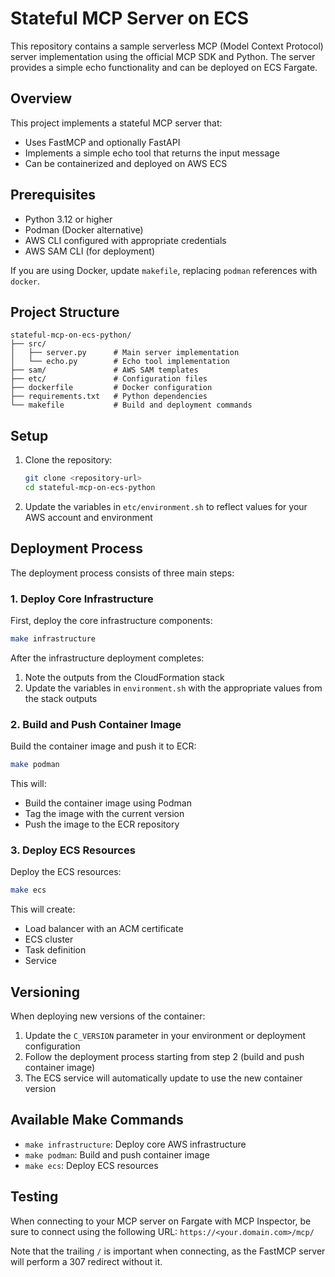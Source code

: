 # Stateful MCP Server on ECS

This repository contains a sample serverless MCP (Model Context Protocol) server implementation using the official MCP SDK and Python. The server provides a simple echo functionality and can be deployed on ECS Fargate.

## Overview

This project implements a stateful MCP server that:
- Uses FastMCP and optionally FastAPI
- Implements a simple echo tool that returns the input message
- Can be containerized and deployed on AWS ECS

## Prerequisites

- Python 3.12 or higher
- Podman (Docker alternative)
- AWS CLI configured with appropriate credentials
- AWS SAM CLI (for deployment)

If you are using Docker, update `makefile`, replacing `podman` references with `docker`.

## Project Structure

```
stateful-mcp-on-ecs-python/
├── src/
│   ├── server.py      # Main server implementation
│   └── echo.py        # Echo tool implementation
├── sam/               # AWS SAM templates
├── etc/               # Configuration files
├── dockerfile         # Docker configuration
├── requirements.txt   # Python dependencies
└── makefile           # Build and deployment commands
```

## Setup

1. Clone the repository:
   ```bash
   git clone <repository-url>
   cd stateful-mcp-on-ecs-python
   ```
2. Update the variables in `etc/environment.sh` to reflect values for your AWS account and environment

## Deployment Process

The deployment process consists of three main steps:

### 1. Deploy Core Infrastructure

First, deploy the core infrastructure components:

```bash
make infrastructure
```

After the infrastructure deployment completes:
1. Note the outputs from the CloudFormation stack
2. Update the variables in `environment.sh` with the appropriate values from the stack outputs

### 2. Build and Push Container Image

Build the container image and push it to ECR:

```bash
make podman
```

This will:
- Build the container image using Podman
- Tag the image with the current version
- Push the image to the ECR repository

### 3. Deploy ECS Resources

Deploy the ECS resources:

```bash
make ecs
```

This will create:
- Load balancer with an ACM certificate
- ECS cluster
- Task definition
- Service

## Versioning

When deploying new versions of the container:

1. Update the `C_VERSION` parameter in your environment or deployment configuration
2. Follow the deployment process starting from step 2 (build and push container image)
3. The ECS service will automatically update to use the new container version

## Available Make Commands

- `make infrastructure`: Deploy core AWS infrastructure
- `make podman`: Build and push container image
- `make ecs`: Deploy ECS resources

## Testing

When connecting to your MCP server on Fargate with MCP Inspector, be sure to connect using the following URL: `https://<your.domain.com>/mcp/`

Note that the trailing `/` is important when connecting, as the FastMCP server will perform a 307 redirect without it.
